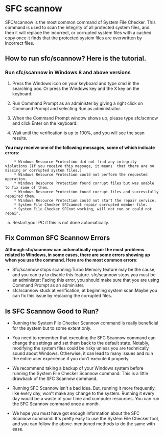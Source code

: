 # SFC scannow



SFC/scannow is the most common command of System File Checker. This command is used to scan the integrity of all protected system files, and then it will replace the incorrect, or corrupted system files with a cached copy once it finds that the protected system files are overwritten by incorrect files.



## How to run sfc/scannow? Here is the tutorial.

### **Run sfc/scannow in Windows 8 and above versions**

1. Press the Windows icon on your keyboard and type cmd in the searching box. Or press the Windows key and the X key on the keyboard.

2. Run Command Prompt as an administer by giving a right click on Command Prompt and selecting Run as administrator.

3. When the Command Prompt window shows up, please type sfc/scnnow and click Enter on the keyboard.

4. Wait until the verification is up to 100%, and you will see the scan results.

**You may receive one of the following messages, some of which indicate errors:**

		* Windows Resource Protection did not find any integrity violations.(If you receive this message, it means  that there are no missing or corrupted system files.)
		* Windows Resource Protection could not perform the requested operation.
		* Windows Resource Protection found corrupt files but was unable to fix some of them.
		* Windows Resource Protection found corrupt files and successfully repaired them.
		* Windows Resource Protection could not start the repair service.
		* System File Checker SFCcannot repair corrupted member file.
		* System File Checker SFCnot working, will not run or could not repair.

5. Restart your PC if this is not done automatically.


## Fix Common SFC Scannow Errors

**Although sfc/scannow can automatically repair the most problems related to Windows, in some cases, there are some errors showing up when you use the command. Here are the most common errors:**

* Sfc/scannow stops scanning:Turbo Memory feature may be the cause, and you can try to disable this feature.
sfc/scannow stops you must be an administer: Facing this error, you should make sure that you are using Command Prompt as an administer.
* sfc/scannow stuck at verification, at beginning system scan:Maybe you can fix this issue by replacing the corrupted files.


## Is SFC Scannow Good to Run?
* Running the System File Checker Scannow command is really beneficial for the system but to some extent only. 

* You need to remember that executing the SFC Scannow command can change the settings and set them back to the default state. Notably, modifying the system files could be risky unless you are technically sound about Windows. Otherwise, it can lead to many issues and ruin the entire user experience if you don't execute it properly.

* We recommend taking a backup of your Windows system before running the System File Checker Scannow command. This is a little drawback of the SFC Scannow command.

* Running SFC Scannow isn't a bad idea. But, running it more frequently, like every day, won't make any change to the system. Running it every day would be a waste of your time and computer resources. You can run the SFC Scannow command once a month.

* We hope you must have got enough information about the SFC Scannow command. It's pretty easy to use the System File Checker tool, and you can follow the above-mentioned methods to do the same with ease.
